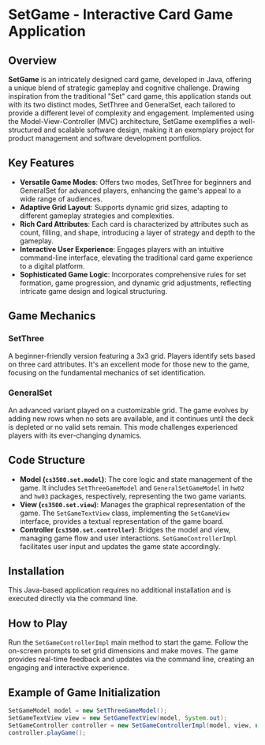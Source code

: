 
# SetGame - Interactive Card Game Application

## Overview
**SetGame** is an intricately designed card game, developed in Java, offering a unique blend of strategic gameplay and cognitive challenge. Drawing inspiration from the traditional "Set" card game, this application stands out with its two distinct modes, SetThree and GeneralSet, each tailored to provide a different level of complexity and engagement. Implemented using the Model-View-Controller (MVC) architecture, SetGame exemplifies a well-structured and scalable software design, making it an exemplary project for product management and software development portfolios.

## Key Features
- **Versatile Game Modes**: Offers two modes, SetThree for beginners and GeneralSet for advanced players, enhancing the game's appeal to a wide range of audiences.
- **Adaptive Grid Layout**: Supports dynamic grid sizes, adapting to different gameplay strategies and complexities.
- **Rich Card Attributes**: Each card is characterized by attributes such as count, filling, and shape, introducing a layer of strategy and depth to the gameplay.
- **Interactive User Experience**: Engages players with an intuitive command-line interface, elevating the traditional card game experience to a digital platform.
- **Sophisticated Game Logic**: Incorporates comprehensive rules for set formation, game progression, and dynamic grid adjustments, reflecting intricate game design and logical structuring.

## Game Mechanics
### SetThree
A beginner-friendly version featuring a 3x3 grid. Players identify sets based on three card attributes. It's an excellent mode for those new to the game, focusing on the fundamental mechanics of set identification.

### GeneralSet
An advanced variant played on a customizable grid. The game evolves by adding new rows when no sets are available, and it continues until the deck is depleted or no valid sets remain. This mode challenges experienced players with its ever-changing dynamics.

## Code Structure
- **Model (`cs3500.set.model`)**: The core logic and state management of the game. It includes `SetThreeGameModel` and `GeneralSetGameModel` in `hw02` and `hw03` packages, respectively, representing the two game variants.
- **View (`cs3500.set.view`)**: Manages the graphical representation of the game. The `SetGameTextView` class, implementing the `SetGameView` interface, provides a textual representation of the game board.
- **Controller (`cs3500.set.controller`)**: Bridges the model and view, managing game flow and user interactions. `SetGameControllerImpl` facilitates user input and updates the game state accordingly.

## Installation
This Java-based application requires no additional installation and is executed directly via the command line.

## How to Play
Run the `SetGameControllerImpl` main method to start the game. Follow the on-screen prompts to set grid dimensions and make moves. The game provides real-time feedback and updates via the command line, creating an engaging and interactive experience.

## Example of Game Initialization
```java
SetGameModel model = new SetThreeGameModel();
SetGameTextView view = new SetGameTextView(model, System.out);
SetGameController controller = new SetGameControllerImpl(model, view, new InputStreamReader(System.in));
controller.playGame();
```



